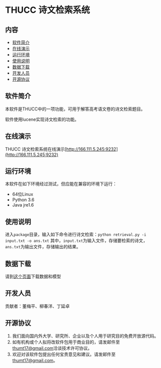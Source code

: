 # THUCC 诗文检索系统

## 内容

- [软件简介](#Introduction)
- [在线演示](#Demo)
- [运行环境](#Environment)
- [使用说明](#User_Manual)
- [数据下载](#DataDownload)
- [开发人员](#Contributors)
- [开源协议](#License)

## 软件简介

本软件是THUCC中的一项功能，可用于解答高考语文卷的诗文检索题目。

软件使用lucene实现诗文检索的功能。

## 在线演示

THUCC 诗文检索系统在线演示[http://166.111.5.245:9232](http://166.111.5.245:9232)

## 运行环境

本软件在如下环境经过测试，但应能在兼容的环境下运行：

-  64位Linux 
-  Python 3.6
-  Java jre1.6

## 使用说明


进入`package`目录，输入如下命令进行诗文检索：`python retrieval.py -i input.txt -o ans.txt`
其中，`input.txt`为输入文件，存储要检索的诗文，`ans.txt`为输出文件，存储输出的结果。

## 数据下载

请到[这个页面](http://166.111.5.245:8900/poemretrieval)下载数据和模型

## 开发人员

贡献者：董梅平、柳春洋、丁延卓

## 开源协议

1. 我们面向国内外大学、研究所、企业以及个人用于研究目的免费开放源代码。
2. 如有机构或个人拟将改软件包用于商业目的，请发邮件至[thumt17@gmail.com](mailto:thumt17@gmail.com)洽谈技术许可协议。
3. 欢迎对该软件包提出任何宝贵意见和建议。请发邮件至[thumt17@gmail.com](mailto:thumt17@gmail.com)。
